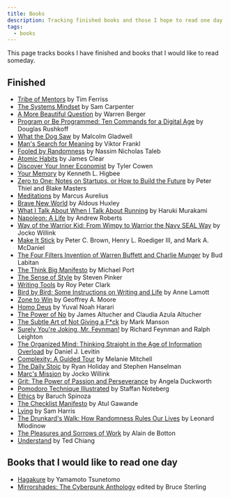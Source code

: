 ```yaml
---
title: Books
description: Tracking finished books and those I hope to read one day
tags:
  - books
---
```


This page tracks books I have finished and books that I would like to read someday.

## Finished

- [Tribe of Mentors](https://en.wikipedia.org/wiki/Tribe_of_Mentors) by Tim Ferriss
- [The Systems Mindset](https://en.wikipedia.org/wiki/Sam_Carpenter) by Sam Carpenter
- [A More Beautiful Question](https://en.wikipedia.org/wiki/Warren_Berger) by Warren Berger
- [Program or Be Programmed: Ten Commands for a Digital Age](https://en.wikipedia.org/wiki/Douglas_Rushkoff#Books) by Douglas Rushkoff
- [What the Dog Saw](https://en.wikipedia.org/wiki/Malcolm_Gladwell) by Malcolm Gladwell
- [Man's Search for Meaning](https://en.wikipedia.org/wiki/Man%27s_Search_for_Meaning) by Viktor Frankl
- [Fooled by Randomness](https://en.wikipedia.org/wiki/Nassim_Nicholas_Taleb#Bibliography) by Nassim Nicholas Taleb
- [Atomic Habits](https://en.wikipedia.org/wiki/James_Clear) by James Clear
- [Discover Your Inner Economist](https://en.wikipedia.org/wiki/Tyler_Cowen#Bibliography) by Tyler Cowen
- [Your Memory](https://en.wikipedia.org/wiki/Kenneth_L._Higbee) by Kenneth L. Higbee
- [Zero to One: Notes on Startups, or How to Build the Future](https://en.wikipedia.org/wiki/Zero_to_One) by Peter Thiel and Blake Masters
- [Meditations](https://en.wikipedia.org/wiki/Meditations) by Marcus Aurelius
- [Brave New World](https://en.wikipedia.org/wiki/Brave_New_World) by Aldous Huxley
- [What I Talk About When I Talk About Running](https://en.wikipedia.org/wiki/What_I_Talk_About_When_I_Talk_About_Running) by Haruki Murakami
- [Napoleon: A Life](https://en.wikipedia.org/wiki/Andrew_Roberts_(historian)) by Andrew Roberts
- [Way of the Warrior Kid: From Wimpy to Warrior the Navy SEAL Way](https://en.wikipedia.org/wiki/Jocko_Willink) by Jocko Willink
- [Make It Stick](https://en.wikipedia.org/wiki/Make_It_Stick) by Peter C. Brown, Henry L. Roediger III, and Mark A. McDaniel
- [The Four Filters Invention of Warren Buffett and Charlie Munger](https://en.wikipedia.org/wiki/Warren_Buffett) by Bud Labitan
- [The Think Big Manifesto](https://en.wikipedia.org/wiki/Michael_Port) by Michael Port
- [The Sense of Style](https://en.wikipedia.org/wiki/The_Sense_of_Style) by Steven Pinker
- [Writing Tools](https://en.wikipedia.org/wiki/Roy_Peter_Clark) by Roy Peter Clark
- [Bird by Bird: Some Instructions on Writing and Life](https://en.wikipedia.org/wiki/Bird_by_Bird) by Anne Lamott
- [Zone to Win](https://en.wikipedia.org/wiki/Geoffrey_Moore) by Geoffrey A. Moore
- [Homo Deus](https://en.wikipedia.org/wiki/Homo_Deus:_A_Brief_History_of_Tomorrow) by Yuval Noah Harari
- [The Power of No](https://en.wikipedia.org/wiki/James_Altucher#Books) by James Altucher and Claudia Azula Altucher
- [The Subtle Art of Not Giving a F*ck](https://en.wikipedia.org/wiki/The_Subtle_Art_of_Not_Giving_a_F*ck) by Mark Manson
- [Surely You're Joking, Mr. Feynman!](https://en.wikipedia.org/wiki/Surely_You%27re_Joking,_Mr._Feynman!) by Richard Feynman and Ralph Leighton
- [The Organized Mind: Thinking Straight in the Age of Information Overload](https://en.wikipedia.org/wiki/Daniel_J._Levitin#Books) by Daniel J. Levitin
- [Complexity: A Guided Tour](https://en.wikipedia.org/wiki/Complexity:_A_Guided_Tour) by Melanie Mitchell
- [The Daily Stoic](https://en.wikipedia.org/wiki/Ryan_Holiday#Books) by Ryan Holiday and Stephen Hanselman
- [Marc's Mission](https://en.wikipedia.org/wiki/Jocko_Willink#Books) by Jocko Willink
- [Grit: The Power of Passion and Perseverance](https://en.wikipedia.org/wiki/Grit_(book)) by Angela Duckworth
- [Pomodoro Technique Illustrated](https://en.wikipedia.org/wiki/Pomodoro_Technique) by Staffan Noteberg
- [Ethics](https://en.wikipedia.org/wiki/Ethics_(Spinoza)) by Baruch Spinoza
- [The Checklist Manifesto](https://en.wikipedia.org/wiki/The_Checklist_Manifesto) by Atul Gawande
- [Lying](https://en.wikipedia.org/wiki/Sam_Harris#Writings) by Sam Harris
- [The Drunkard's Walk: How Randomness Rules Our Lives](https://en.wikipedia.org/wiki/The_Drunkard%27s_Walk) by Leonard Mlodinow
- [The Pleasures and Sorrows of Work](https://en.wikipedia.org/wiki/Alain_de_Botton#Works) by Alain de Botton
- [Understand](https://en.wikipedia.org/wiki/Ted_Chiang_bibliography#Short_fiction) by Ted Chiang

## Books that I would like to read one day

- [Hagakure](https://en.wikipedia.org/wiki/Hagakure) by Yamamoto Tsunetomo
- [Mirrorshades: The Cyberpunk Anthology](https://en.wikipedia.org/wiki/Mirrorshades) edited by Bruce Sterling

